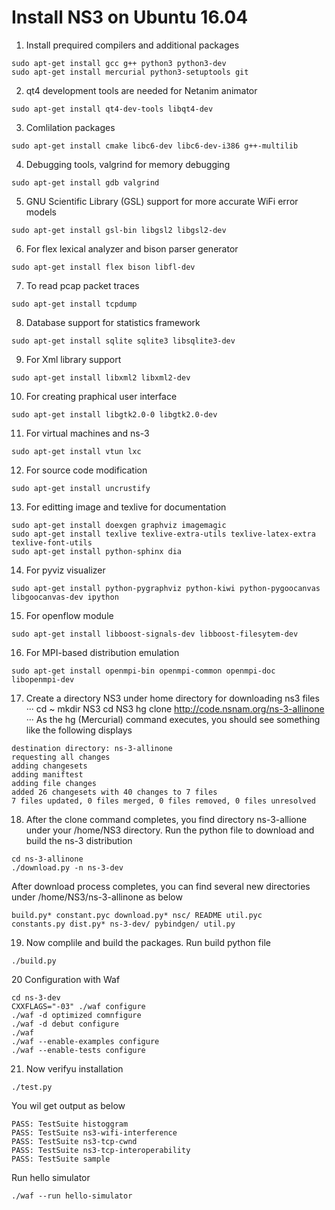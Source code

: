 # Install NS3 on Ubuntu 16.04

1. Install prequired compilers and additional packages
```
sudo apt-get install gcc g++ python3 python3-dev
sudo apt-get install mercurial python3-setuptools git
```
2. qt4 development tools are needed for Netanim animator
```
sudo apt-get install qt4-dev-tools libqt4-dev
```
3. Comlilation packages
```
sudo apt-get install cmake libc6-dev libc6-dev-i386 g++-multilib
```
4. Debugging tools, valgrind for memory debugging
```
sudo apt-get install gdb valgrind
```
5. GNU Scientific Library (GSL) support for more accurate WiFi error models
```
sudo apt-get install gsl-bin libgsl2 libgsl2-dev
```
6. For flex lexical analyzer and bison parser generator
```
sudo apt-get install flex bison libfl-dev
```
7. To read pcap packet traces
```
sudo apt-get install tcpdump
```
8. Database support for statistics framework
```
sudo apt-get install sqlite sqlite3 libsqlite3-dev
```
9. For Xml library support
```
sudo apt-get install libxml2 libxml2-dev
```
10. For creating praphical user interface
```
sudo apt-get install libgtk2.0-0 libgtk2.0-dev
```
11. For virtual machines and ns-3
```
sudo apt-get install vtun lxc
```
12. For source code modification
```
sudo apt-get install uncrustify
```
13. For editting image and texlive for documentation
```
sudo apt-get install doexgen graphviz imagemagic
sudo apt-get install texlive texlive-extra-utils texlive-latex-extra texlive-font-utils
sudo apt-get install python-sphinx dia
```
14. For pyviz visualizer
```
sudo apt-get install python-pygraphviz python-kiwi python-pygoocanvas libgoocanvas-dev ipython
```
15. For openflow module
```
sudo apt-get install libboost-signals-dev libboost-filesytem-dev
```
16. For MPI-based distribution emulation
```
sudo apt-get install openmpi-bin openmpi-common openmpi-doc libopenmpi-dev
```
17. Create a directory NS3 under home directory for downloading ns3 files
···
cd ~
mkdir NS3
cd NS3
hg clone http://code.nsnam.org/ns-3-allinone
···
As the hg (Mercurial) command executes, you should see something like the following displays
```
destination directory: ns-3-allinone
requesting all changes
adding changesets
adding maniftest
adding file changes
added 26 changesets with 40 changes to 7 files
7 files updated, 0 files merged, 0 files removed, 0 files unresolved
```
18. After the clone command completes, you find directory ns-3-allione under your /home/NS3 directory. Run the python file to download and build the ns-3 distribution
```
cd ns-3-allinone
./download.py -n ns-3-dev
```
After download process completes, you can find several new directories under /home/NS3/ns-3-allinone as below
```
build.py* constant.pyc download.py* nsc/ README util.pyc
constants.py dist.py* ns-3-dev/ pybindgen/ util.py
```
19. Now complile and build the packages. Run build python file
```
./build.py
```
20 Configuration with Waf
```
cd ns-3-dev
CXXFLAGS="-03" ./waf configure
./waf -d optimized comnfigure
./waf -d debut configure
./waf
./waf --enable-examples configure
./waf --enable-tests configure
```
21. Now verifyu installation
```
./test.py
```
You wil get output as below
```
PASS: TestSuite histoggram
PASS: TestSuite ns3-wifi-interference
PASS: TestSuite ns3-tcp-cwnd
PASS: TestSuite ns3-tcp-interoperability
PASS: TestSuite sample
```
Run hello simulator
```
./waf --run hello-simulator
```


